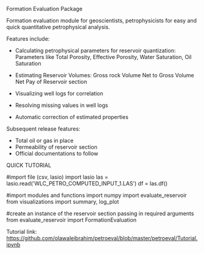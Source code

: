 Formation Evaluation Package

Formation evaluation module for geoscientists, petrophysicists for easy and quick quantitative petrophysical analysis.

Features include:

-   Calculating petrophysical parameters for reservoir quantization:
        Parameters like Total Porosity, Effective Porosity, Water Saturation, Oil Saturation

-   Estimating Reservoir Volumes:
                Gross rock Volume
                Net to Gross Volume
                Net Pay of Reservoir section

-   Visualizing well logs for correlation

-   Resolving missing values in well logs

-   Automatic correction of estimated properties

Subsequent release features:

-   Total oil or gas in place
-   Permeability of reservoir section
-   Official documentations to follow

QUICK TUTORIAL

#import file (csv, lasio)
import lasio
las = lasio.read('WLC_PETRO_COMPUTED_INPUT_1.LAS')
df = las.df()

#import modules and functions
import numpy
import evaluate_reservoir
from visualizations import summary, log_plot

#create an instance of the reservoir section passing in required arguments
from evaluate_reservoir import FormationEvaluation

Tutorial link: https://github.com/olawaleibrahim/petroeval/blob/master/petroeval/Tutorial.ipynb
